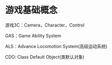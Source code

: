 # 游戏基础概念

游戏3C：Camera，Character，Control

GAS：Game Ability System

ALS：Advance Locomotion System(高级运动系统)

CDO: Class Default Object(类默认对象)
